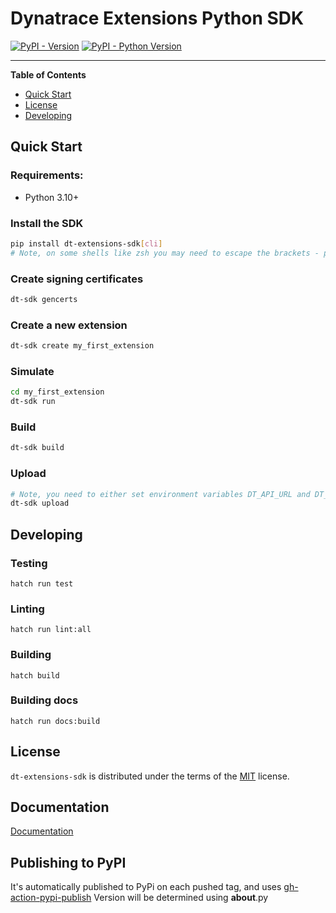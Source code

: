 # Dynatrace Extensions Python SDK

[![PyPI - Version](https://img.shields.io/pypi/v/dt-extensions-sdk.svg)](https://pypi.org/project/dt-extensions-sdk)
[![PyPI - Python Version](https://img.shields.io/pypi/pyversions/dt-extensions-sdk.svg)](https://pypi.org/project/dt-extensions-sdk)

-----

**Table of Contents**

- [Quick Start](#quick-start)
- [License](#license)
- [Developing](#developing)

## Quick Start

### Requirements:

* Python 3.10+

### Install the SDK

```bash
pip install dt-extensions-sdk[cli]
# Note, on some shells like zsh you may need to escape the brackets - pip install dt-extensions-sdk\[cli\]
```

### Create signing certificates

```bash
dt-sdk gencerts
```

### Create a new extension

```bash
dt-sdk create my_first_extension
```

### Simulate

```bash
cd my_first_extension
dt-sdk run
```

### Build
    
```bash
dt-sdk build
```


### Upload
    
```bash
# Note, you need to either set environment variables DT_API_URL and DT_API_TOKEN or pass them as arguments
dt-sdk upload
```

## Developing

### Testing

```console
hatch run test
```

### Linting

```console
hatch run lint:all
```

### Building

```console
hatch build
```

### Building docs

```console
hatch run docs:build
```

## License

`dt-extensions-sdk` is distributed under the terms of the [MIT](https://spdx.org/licenses/MIT.html) license.

## Documentation

[Documentation](https://dynatrace-extensions.github.io/dt-extensions-python-sdk/) 

## Publishing to PyPI

It's automatically published to PyPi on each pushed tag, and uses [gh-action-pypi-publish](https://packaging.python.org/en/latest/guides/publishing-package-distribution-releases-using-github-actions-ci-cd-workflows/)
Version will be determined using __about__.py